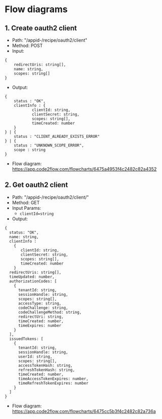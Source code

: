 # Flow diagrams
## 1. Create oauth2 client 
- Path: "/appid-<appId>/recipe/oauth2/client"
- Method: POST 
- Input:
``` 
{
    redirectUris: string[],
    name: string,
    scopes: string[]
}
```
- Output:
```
{   
    status : "OK",
    clientInfo : {
            clientId: string,
            clientSecret: string,
            scopes: string[],
            timeCreated: number
    }
} | {
    status : "CLIENT_ALREADY_EXISTS_ERROR"
} | {
    status : "UNKNOWN_SCOPE_ERROR",
    scope : string
}
```
- Flow diagram: https://app.code2flow.com/flowcharts/6475a4953f4c2482c82a4352


## 2. Get oauth2 client
- Path: "/appid-<appId>/recipe/oauth2/client/<clientId>"
- Method: GET
- Input Params:
    - ```clientId=string```
- Output:
```
{
  status: "OK",
  name: string,
  clientInfo : 
    {
       clientId: string,
       clientSecret: string,
       scopes: string[],
       timeCreated: number
    }
  redirectUris: string[],
  timeUpdated: number,
  authorizationCodes: [
    {
      tenantId: string,
      sessionHandle: string,
      scopes: string[],
      accessType: string,
      codeChallenge: string,
      codeChallengeMethod: string,
      redirectUri: string,
      timeCreated: number,
      timeExpires: number
    }
  ],
  issuedTokens: [
    {
      tenantId: string,
      sessionHandle: string,
      userId: string,
      scopes: string[],
      accessTokenHash: string,
      refreshTokenHash: string,
      timeCreated: number,
      timeAccessTokenExpires: number,
      timeRefreshTokenExpires: number
    }
  ]
}

```
- Flow diagram: https://app.code2flow.com/flowcharts/6475cc5b3f4c2482c82a736a
